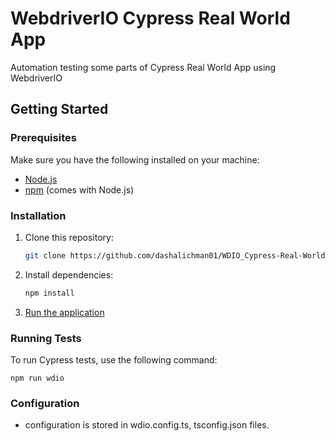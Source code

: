 # WebdriverIO Cypress Real World App

Automation testing some parts of Cypress Real World App using WebdriverIO

## Getting Started

### Prerequisites

Make sure you have the following installed on your machine:

- [Node.js](https://nodejs.org/)
- [npm](https://www.npmjs.com/) (comes with Node.js)

### Installation

1. Clone this repository:

   ```bash
   git clone https://github.com/dashalichman01/WDIO_Cypress-Real-World-App.git

2. Install dependencies:

    ```bash
   npm install

3. [Run the application](https://learn.cypress.io/real-world-examples/cypress-real-world-app-overview)

### Running Tests

To run Cypress tests, use the following command:

   ```
   npm run wdio
   ```

### Configuration

-  configuration is stored in wdio.config.ts, tsconfig.json files.
